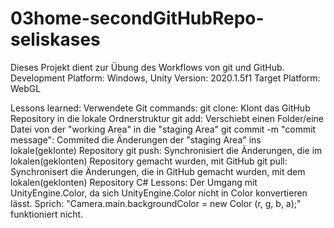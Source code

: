# 03home-secondGitHubRepo-seliskases
Dieses Projekt dient zur Übung des Workflows von git und GitHub.
Development Platform: Windows, Unity Version: 2020.1.5f1
Target Platform: WebGL  

Lessons learned:
  Verwendete Git commands:
    git clone: Klont das GitHub Repository in die lokale Ordnerstruktur
    git add: Verschiebt einen Folder/eine Datei von der "working Area" in die "staging Area"
    git commit -m "commit message": Commited die Änderungen der "staging Area" ins lokale(geklonte) Repository
    git push: Synchronisiert die Änderungen, die im lokalen(geklonten) Repository gemacht wurden, mit GitHub
    git pull: Synchronisert die Änderungen, die in GitHub gemacht wurden, mit dem lokalen(geklonten) Repository
  C# Lessons:
    Der Umgang mit UnityEngine.Color, da sich UnityEngine.Color nicht in Color konvertieren lässt.
    Sprich: "Camera.main.backgroundColor = new Color (r, g, b, a);" funktioniert nicht.
